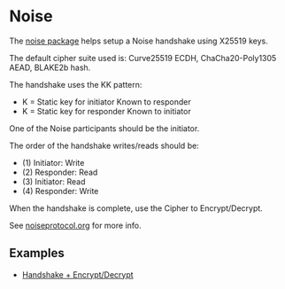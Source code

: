 # Noise

The [noise package](https://github.com/burlingtonbertie99/mykeys-ext/blob/master/noise) helps setup a Noise handshake using X25519 keys.

The default cipher suite used is:
Curve25519 ECDH, ChaCha20-Poly1305 AEAD, BLAKE2b hash.

The handshake uses the KK pattern:

- K = Static key for initiator Known to responder
- K = Static key for responder Known to initiator

One of the Noise participants should be the initiator.

The order of the handshake writes/reads should be:

- (1) Initiator: Write
- (2) Responder: Read
- (3) Initiator: Read
- (4) Responder: Write

When the handshake is complete, use the Cipher to Encrypt/Decrypt.

See [noiseprotocol.org](http://www.noiseprotocol.org) for more info.

## Examples

- [Handshake + Encrypt/Decrypt](https://github.com/burlingtonbertie99/mykeys-ext/blob/master/noise/example_test.go)
